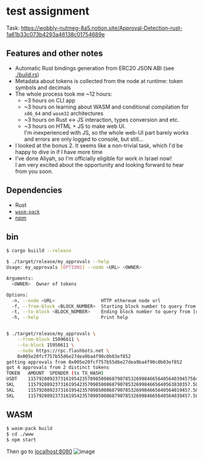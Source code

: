 # test assignment

Task: https://wobbly-nutmeg-8a5.notion.site/Approval-Detection-rust-1a61b33c073b4293a46138c01754689e

## Features and other notes

* Automatic Rust bindings generation from ERC20 JSON ABI (see [./build.rs](./build.rs))
* Metadata about tokens is collected from the node at runtime:
  token symbols and decimals
* The whole process took me ~12 hours:
  * ~3 hours on CLI app
  * ~3 hours on learning about WASM and conditional compilation
    for `x86_64` and `wasm32` architectures
  * ~3 hours on Rust <-> JS interaction, types conversion and etc.
  * ~3 hours on HTML + JS to make web UI.  
    I'm inexperienced with JS, so the whole web-UI part barely works
    and errors are only logged to console, but still...
* I looked at the bonus 2. It seems like a non-trivial task,
  which I'd be happy to dive in if I have more time
* I've done Aliyah, so I'm officially eligible for work in Israel now!  
  I am very excited about the opportunity and looking forward to hear from you soon.

## Dependencies

* Rust
* [`wasm-pack`](https://rustwasm.github.io/wasm-pack/)
* [npm](https://docs.npmjs.com/cli/v9/configuring-npm/install)

## bin

```sh
$ cargo buiild --release

$ ./target/release/my_approvals --help
Usage: my_approvals [OPTIONS] --node <URL> <OWNER>

Arguments:
  <OWNER>  Owner of tokens

Options:
  -n, --node <URL>                 HTTP ethereum node url
  -f, --from-block <BLOCK_NUMBER>  Starting block number to query from [default: earliest]
  -t, --to-block <BLOCK_NUMBER>    Ending block number to query from [default: latest]
  -h, --help                       Print help


$ ./target/release/my_approvals \
    --from-block 15096611 \
    --to-block 15950611 \
    --node https://rpc.flashbots.net \
    0x005e20fcf757b55d6e27dea9ba4f90c0b03ef852
getting approvals from 0x005e20fcf757b55d6e27dea9ba4f90c0b03ef852
got 4 approvals from 2 distinct tokens
TOKEN   AMOUNT  SPENDER (tx TX_HASH)
USDT    115792089237316195423570985008687907853269984665640564039457584007913129.639935 0x68b3465833fb72a70ecdf485e0e4c7bd8665fc45       (tx 0xf3d8d7f12dc73863cd9714340f196156bc92125e61465cdfd4470f241c47a69b)
SKL     115792089237316195423570985008687907853269984665640563830357.584007913129639935 0x68b3465833fb72a70ecdf485e0e4c7bd8665fc45       (tx 0x6289cbd837c03fc46fc5fbab5c68a32eac3b6d7418ae987c48b13144368e9c15)
SKL     115792089237316195423570985008687907853269984665640564019457.584007913129639935 0x68b3465833fb72a70ecdf485e0e4c7bd8665fc45       (tx 0x5ca34b1777ec94fe919267b66492e2730d143a52750470c09642f9b0f3e854fd)
SKL     115792089237316195423570985008687907853269984665640564039457.584007913129639935 0x68b3465833fb72a70ecdf485e0e4c7bd8665fc45       (tx 0x07a8b97798f16b854b7b5538550f0ddde27a0910c710714e16c1f51135e6bae8)
```

## WASM

```sh
$ wasm-pack build
$ cd ./www
$ npm start
```

Then go to [localhost:8080](http://localhost:8080)
![image](https://user-images.githubusercontent.com/10659110/222786309-225fd802-6345-4c21-bf9c-998277afd64f.png)

